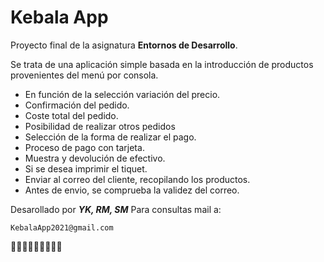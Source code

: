 # Kebala App

Proyecto final de la asignatura **Entornos de Desarrollo**.

Se trata de una aplicación simple basada en la introducción
de productos provenientes del menú por consola.

- En función de la selección variación del precio.
- Confirmación del pedido. 
- Coste total del pedido. 
- Posibilidad de realizar otros pedidos
- Selección de la forma de realizar el pago.
- Proceso de pago con tarjeta.
- Muestra y devolución de efectivo.
- Si se desea imprimir el tiquet. 
- Enviar al correo del cliente, recopilando los productos.
- Antes de envio, se comprueba la validez del correo.

Desarollado por ***YK, RM, SM***
Para consultas mail a:
 ```
 KebalaApp2021@gmail.com
 ```
 
:burrito::burrito::burrito::burrito::burrito::burrito::burrito::burrito::burrito:

